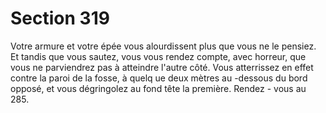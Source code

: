 # Section 319

Votre armure et votre épée vous alourdissent plus que vous ne le pensiez. Et tandis que
vous sautez, vous vous rendez compte, avec horreur, que vous ne parviendrez pas à
atteindre l'autre côté. Vous atterrissez en effet contre la paroi de la fosse, à quelq ue deux
mètres au -dessous du bord opposé, et vous dégringolez au fond tête la première. Rendez -
vous au 285.